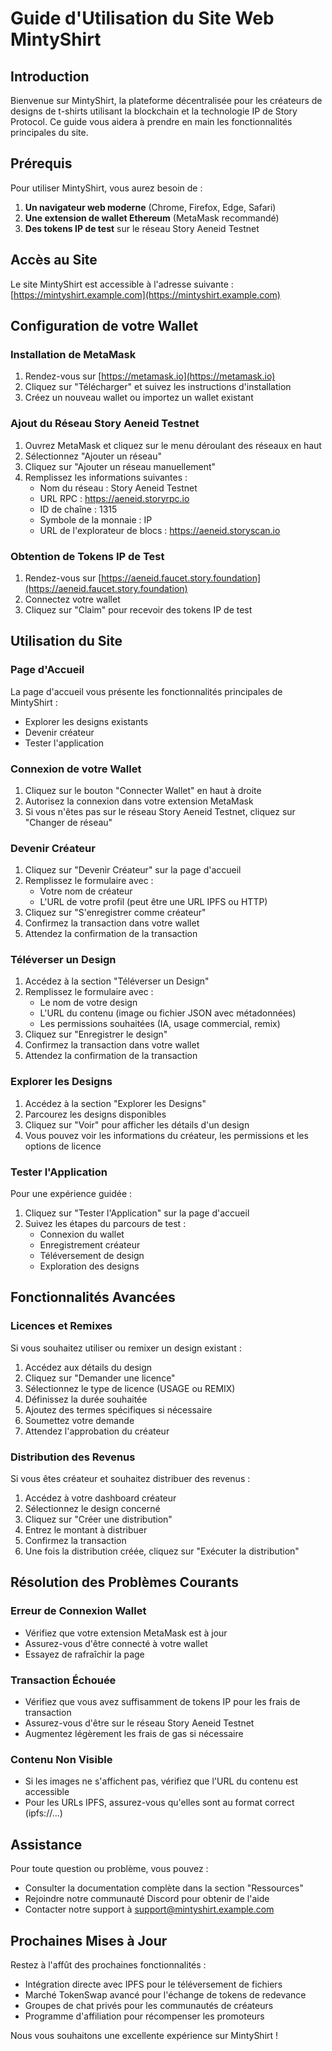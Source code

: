 # Guide d'Utilisation du Site Web MintyShirt

## Introduction

Bienvenue sur MintyShirt, la plateforme décentralisée pour les créateurs de designs de t-shirts utilisant la blockchain et la technologie IP de Story Protocol. Ce guide vous aidera à prendre en main les fonctionnalités principales du site.

## Prérequis

Pour utiliser MintyShirt, vous aurez besoin de :

1. **Un navigateur web moderne** (Chrome, Firefox, Edge, Safari)
2. **Une extension de wallet Ethereum** (MetaMask recommandé)
3. **Des tokens IP de test** sur le réseau Story Aeneid Testnet

## Accès au Site

Le site MintyShirt est accessible à l'adresse suivante : [https://mintyshirt.example.com](https://mintyshirt.example.com)

## Configuration de votre Wallet

### Installation de MetaMask

1. Rendez-vous sur [https://metamask.io](https://metamask.io)
2. Cliquez sur "Télécharger" et suivez les instructions d'installation
3. Créez un nouveau wallet ou importez un wallet existant

### Ajout du Réseau Story Aeneid Testnet

1. Ouvrez MetaMask et cliquez sur le menu déroulant des réseaux en haut
2. Sélectionnez "Ajouter un réseau"
3. Cliquez sur "Ajouter un réseau manuellement"
4. Remplissez les informations suivantes :
   - Nom du réseau : Story Aeneid Testnet
   - URL RPC : https://aeneid.storyrpc.io
   - ID de chaîne : 1315
   - Symbole de la monnaie : IP
   - URL de l'explorateur de blocs : https://aeneid.storyscan.io

### Obtention de Tokens IP de Test

1. Rendez-vous sur [https://aeneid.faucet.story.foundation](https://aeneid.faucet.story.foundation)
2. Connectez votre wallet
3. Cliquez sur "Claim" pour recevoir des tokens IP de test

## Utilisation du Site

### Page d'Accueil

La page d'accueil vous présente les fonctionnalités principales de MintyShirt :
- Explorer les designs existants
- Devenir créateur
- Tester l'application

### Connexion de votre Wallet

1. Cliquez sur le bouton "Connecter Wallet" en haut à droite
2. Autorisez la connexion dans votre extension MetaMask
3. Si vous n'êtes pas sur le réseau Story Aeneid Testnet, cliquez sur "Changer de réseau"

### Devenir Créateur

1. Cliquez sur "Devenir Créateur" sur la page d'accueil
2. Remplissez le formulaire avec :
   - Votre nom de créateur
   - L'URL de votre profil (peut être une URL IPFS ou HTTP)
3. Cliquez sur "S'enregistrer comme créateur"
4. Confirmez la transaction dans votre wallet
5. Attendez la confirmation de la transaction

### Téléverser un Design

1. Accédez à la section "Téléverser un Design"
2. Remplissez le formulaire avec :
   - Le nom de votre design
   - L'URL du contenu (image ou fichier JSON avec métadonnées)
   - Les permissions souhaitées (IA, usage commercial, remix)
3. Cliquez sur "Enregistrer le design"
4. Confirmez la transaction dans votre wallet
5. Attendez la confirmation de la transaction

### Explorer les Designs

1. Accédez à la section "Explorer les Designs"
2. Parcourez les designs disponibles
3. Cliquez sur "Voir" pour afficher les détails d'un design
4. Vous pouvez voir les informations du créateur, les permissions et les options de licence

### Tester l'Application

Pour une expérience guidée :
1. Cliquez sur "Tester l'Application" sur la page d'accueil
2. Suivez les étapes du parcours de test :
   - Connexion du wallet
   - Enregistrement créateur
   - Téléversement de design
   - Exploration des designs

## Fonctionnalités Avancées

### Licences et Remixes

Si vous souhaitez utiliser ou remixer un design existant :
1. Accédez aux détails du design
2. Cliquez sur "Demander une licence"
3. Sélectionnez le type de licence (USAGE ou REMIX)
4. Définissez la durée souhaitée
5. Ajoutez des termes spécifiques si nécessaire
6. Soumettez votre demande
7. Attendez l'approbation du créateur

### Distribution des Revenus

Si vous êtes créateur et souhaitez distribuer des revenus :
1. Accédez à votre dashboard créateur
2. Sélectionnez le design concerné
3. Cliquez sur "Créer une distribution"
4. Entrez le montant à distribuer
5. Confirmez la transaction
6. Une fois la distribution créée, cliquez sur "Exécuter la distribution"

## Résolution des Problèmes Courants

### Erreur de Connexion Wallet

- Vérifiez que votre extension MetaMask est à jour
- Assurez-vous d'être connecté à votre wallet
- Essayez de rafraîchir la page

### Transaction Échouée

- Vérifiez que vous avez suffisamment de tokens IP pour les frais de transaction
- Assurez-vous d'être sur le réseau Story Aeneid Testnet
- Augmentez légèrement les frais de gas si nécessaire

### Contenu Non Visible

- Si les images ne s'affichent pas, vérifiez que l'URL du contenu est accessible
- Pour les URLs IPFS, assurez-vous qu'elles sont au format correct (ipfs://...)

## Assistance

Pour toute question ou problème, vous pouvez :
- Consulter la documentation complète dans la section "Ressources"
- Rejoindre notre communauté Discord pour obtenir de l'aide
- Contacter notre support à support@mintyshirt.example.com

## Prochaines Mises à Jour

Restez à l'affût des prochaines fonctionnalités :
- Intégration directe avec IPFS pour le téléversement de fichiers
- Marché TokenSwap avancé pour l'échange de tokens de redevance
- Groupes de chat privés pour les communautés de créateurs
- Programme d'affiliation pour récompenser les promoteurs

Nous vous souhaitons une excellente expérience sur MintyShirt !
